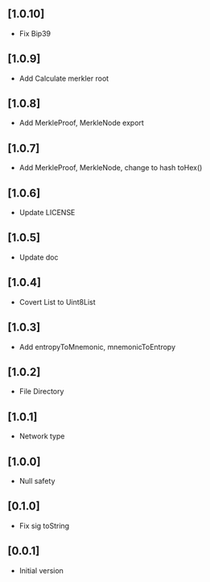 ## [1.0.10]

- Fix Bip39

## [1.0.9]

- Add Calculate merkler root

## [1.0.8]

- Add MerkleProof, MerkleNode export

## [1.0.7]

- Add MerkleProof, MerkleNode, change to hash toHex()

## [1.0.6]

- Update LICENSE

## [1.0.5]

- Update doc

## [1.0.4]

- Covert List<int> to Uint8List

## [1.0.3]

- Add entropyToMnemonic, mnemonicToEntropy

## [1.0.2]

- File Directory

## [1.0.1]

- Network type

## [1.0.0]

- Null safety

## [0.1.0]

- Fix sig toString

## [0.0.1]

- Initial version
